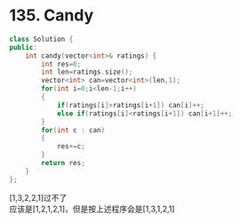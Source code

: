 # 135. Candy

```cpp
class Solution {
public:
    int candy(vector<int>& ratings) {
        int res=0;
        int len=ratings.size();
        vector<int> can=vector<int>(len,1);
        for(int i=0;i<len-1;i++)
        {
            if(ratings[i]>ratings[i+1]) can[i]++;
            else if(ratings[i]<ratings[i+1]) can[i+1]++;
        }
        for(int c : can)
        {
            res+=c;
        }
        return res;
    }
};
```
[1,3,2,2,1]过不了  
应该是[1,2,1,2,1]，但是按上述程序会是[1,3,1,2,1]
